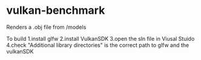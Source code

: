 # vulkan-benchmark

Renders a .obj file from /models




To build 
1.install glfw
2.install VulkanSDK
3.open the sln file in Viusal Stuido
4.check "Additional library directories" is the correct path to glfw and the vulkanSDK


